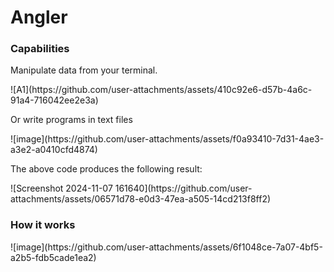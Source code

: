 # Angler
<h3>Capabilities</h3>
<p>Manipulate data from your terminal.</p>
![A1](https://github.com/user-attachments/assets/410c92e6-d57b-4a6c-91a4-716042ee2e3a)

<p>Or write programs in text files</p>
![image](https://github.com/user-attachments/assets/f0a93410-7d31-4ae3-a3e2-a0410cfd4874)

<p>The above code produces the following result:</p>
![Screenshot 2024-11-07 161640](https://github.com/user-attachments/assets/06571d78-e0d3-47ea-a505-14cd213f8ff2)

<h3>How it works</h3>
![image](https://github.com/user-attachments/assets/6f1048ce-7a07-4bf5-a2b5-fdb5cade1ea2)
